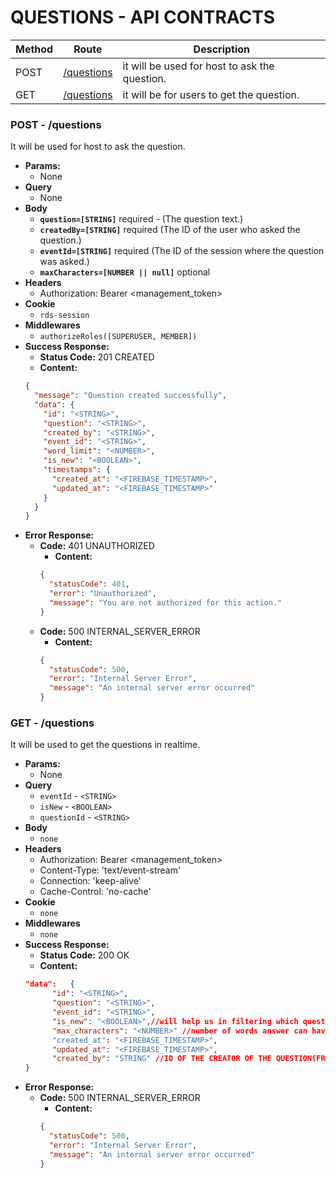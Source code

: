 # QUESTIONS - API CONTRACTS

| Method | Route                            | Description                                   |
| ------ | -------------------------------- | --------------------------------------------- |
| POST   | [/questions](#post---questions)  | it will be used for host to ask the question. |
| GET    | [ /questions ](#get---questions) | it will be for users to get the question.     |

### POST - /questions

It will be used for host to ask the question.

- **Params:**
  - None
- **Query**
  - None
- **Body**
  - **`question=[STRING]`** required - (The question text.)
  - **`createdBy=[STRING]`** required (The ID of the user who asked the question.)
  - **`eventId=[STRING]`** required (The ID of the session where the question was asked.)
  - **`maxCharacters=[NUMBER || null]`** optional
- **Headers**
  - Authorization: Bearer <management_token>
- **Cookie**
  - `rds-session`
- **Middlewares**
  - `authorizeRoles([SUPERUSER, MEMBER])`
- **Success Response:**
  - **Status Code:** 201 CREATED
  - **Content:**
  ```json
  {
    "message": "Question created successfully",
    "data": {
      "id": "<STRING>",
      "question": "<STRING>",
      "created_by": "<STRING>",
      "event_id": "<STRING>",
      "word_limit": "<NUMBER>",
      "is_new": "<BOOLEAN>",
      "timestamps": {
        "created_at": "<FIREBASE_TIMESTAMP>",
        "updated_at": "<FIREBASE_TIMESTAMP>"
      }
    }
  }
  ```
- **Error Response:**
  - **Code:** 401 UNAUTHORIZED
    - **Content:**
    ```json
    {
      "statusCode": 401,
      "error": "Unauthorized",
      "message": "You are not authorized for this action."
    }
    ```
  - **Code:** 500 INTERNAL_SERVER_ERROR
    - **Content:**
    ```json
    {
      "statusCode": 500,
      "error": "Internal Server Error",
      "message": "An internal server error occurred"
    }
    ```

### GET - /questions

It will be used to get the questions in realtime.

- **Params:**
  - None
- **Query**
  - `eventId` - `<STRING>`
  - `isNew` - `<BOOLEAN>`
  - `questionId` - `<STRING>`
- **Body**
  - `none`
- **Headers**
  - Authorization: Bearer <management_token>
  - Content-Type: 'text/event-stream'
  - Connection: 'keep-alive'
  - Cache-Control: 'no-cache'
- **Cookie**
  - `none`
- **Middlewares**
  - `none`
- **Success Response:**
  - **Status Code:** 200 OK
  - **Content:**
  ```json
  "data": 	{
  		"id": "<STRING>",
  		"question": "<STRING>",
  		"event_id": "<STRING>",
  		"is_new": "<BOOLEAN>",//will help us in filtering which question to broadcast/send to connected clients
  		"max_characters": "<NUMBER>" //number of words answer can have for this question
  		"created_at": "<FIREBASE_TIMESTAMP>",
  		"updated_at": "<FIREBASE_TIMESTAMP>",
  		"created_by": "STRING" //ID OF THE CREATOR OF THE QUESTION(FROM RDS USER COLLECTION)
  }
  ```
- **Error Response:**
  - **Code:** 500 INTERNAL_SERVER_ERROR
    - **Content:**
    ```json
    {
      "statusCode": 500,
      "error": "Internal Server Error",
      "message": "An internal server error occurred"
    }
    ```
